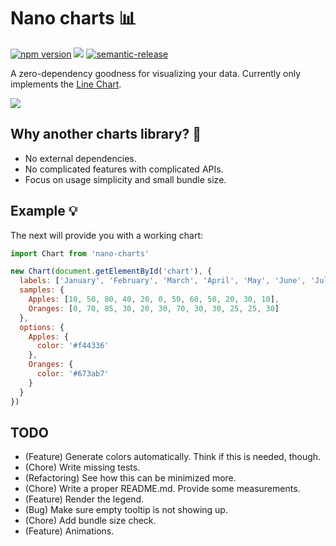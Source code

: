 # Nano charts 📊

[![npm version](https://badge.fury.io/js/nano-charts.svg)](https://badge.fury.io/js/nano-charts)
![](https://travis-ci.org/luchkonikita/nano-charts.svg?branch=master)
[![semantic-release](https://img.shields.io/badge/%20%20%F0%9F%93%A6%F0%9F%9A%80-semantic--release-e10079.svg)](https://github.com/semantic-release/semantic-release)

A zero-dependency goodness for visualizing your data.
Currently only implements the [Line Chart](https://en.wikipedia.org/wiki/Line_chart).

![](https://cdn-std.dprcdn.net/files/acc_99774/0MOtQ4)

## Why another charts library? 🤔

- No external dependencies.
- No complicated features with complicated APIs.
- Focus on usage simplicity and small bundle size.

## Example 💡

The next will provide you with a working chart:

```javascript
import Chart from 'nano-charts'

new Chart(document.getElementById('chart'), {
  labels: ['January', 'February', 'March', 'April', 'May', 'June', 'July', 'August', 'September', 'October', 'November', 'December'],
  samples: {
    Apples: [10, 50, 80, 40, 20, 0, 50, 60, 50, 20, 30, 10],
    Oranges: [0, 70, 85, 30, 20, 30, 70, 30, 30, 25, 25, 30]
  },
  options: {
    Apples: {
      color: '#f44336'
    },
    Oranges: {
      color: '#673ab7'
    }
  }
})
```

## TODO

- (Feature) Generate colors automatically. Think if this is needed, though.
- (Chore) Write missing tests.
- (Refactoring) See how this can be minimized more.
- (Chore) Write a proper README.md. Provide some measurements.
- (Feature) Render the legend.
- (Bug) Make sure empty tooltip is not showing up.
- (Chore) Add bundle size check.
- (Feature) Animations.

